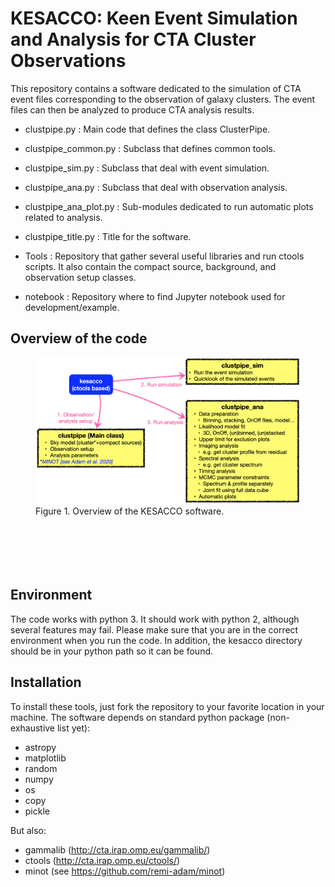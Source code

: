 # KESACCO: Keen Event Simulation and Analysis for CTA Cluster Observations

This repository contains a software dedicated to the simulation of CTA event files 
corresponding to the observation of galaxy clusters. The event files can then be analyzed 
to produce CTA analysis results.
                                                            
- clustpipe.py : 
	Main code that defines the class ClusterPipe.
    
- clustpipe_common.py : 
  Subclass that defines common tools.
   
- clustpipe_sim.py : 
  Subclass that deal with event simulation.
        
- clustpipe_ana.py : 
  Subclass that deal with observation analysis.
    
- clustpipe_ana_plot.py : 
  Sub-modules dedicated to run automatic plots related to analysis.

- clustpipe_title.py : 
	Title for the software.

- Tools :
  Repository that gather several useful libraries and run ctools scripts.
  It also contain the compact source, background, and observation setup 
  classes.

- notebook :
	Repository where to find Jupyter notebook used for development/example. 

## Overview of the code
<figure>
	<img src="/overview.png" width="600" />
	<figcaption> Figure 1. Overview of the KESACCO software.</figcaption>
</figure>

<p style="margin-bottom:3cm;"> </p>

## Environment
The code works with python 3. It should work with python 2, although several features may fail. Please make sure that you are in the correct environment when you run the code. In addition, the kesacco directory should be in your python path so it can be found.

## Installation
To install these tools, just fork the repository to your favorite location in your machine.
The software depends on standard python package (non-exhaustive list yet):
- astropy
- matplotlib
- random
- numpy
- os
- copy
- pickle

But also:
- gammalib (http://cta.irap.omp.eu/gammalib/)
- ctools (http://cta.irap.omp.eu/ctools/)
- minot (see https://github.com/remi-adam/minot)
